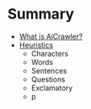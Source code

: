 # Summary

* [What is AiCrawler?](docs/what_is_aicrawler.md)
* [Heuristics](docs/Heuristics/heuristics.md)
   * Characters
   * Words
   * Sentences
   * Questions
   * Exclamatory
   * p

